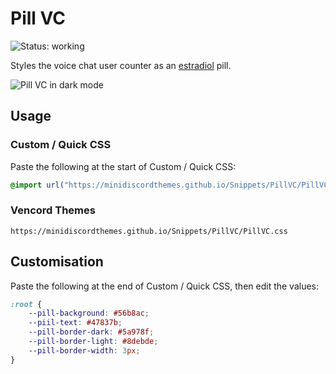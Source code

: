 # Pill VC
![Status: working](https://img.shields.io/badge/status-working-green?style=flat-square)

Styles the voice chat user counter as an [estradiol](https://www.drugs.com/estradiol.html) pill.

![Pill VC in dark mode](preview.avif)

## Usage
### Custom / Quick CSS
Paste the following at the start of Custom / Quick CSS:
```css
@import url("https://minidiscordthemes.github.io/Snippets/PillVC/PillVC.css");
```
### Vencord Themes
```
https://minidiscordthemes.github.io/Snippets/PillVC/PillVC.css
```

## Customisation
Paste the following at the end of Custom / Quick CSS, then edit the values:
```css
:root {
    --pill-background: #56b8ac;
    --piil-text: #47837b;
    --pill-border-dark: #5a978f;
    --pill-border-light: #8debde;
    --pill-border-width: 3px;
}
```